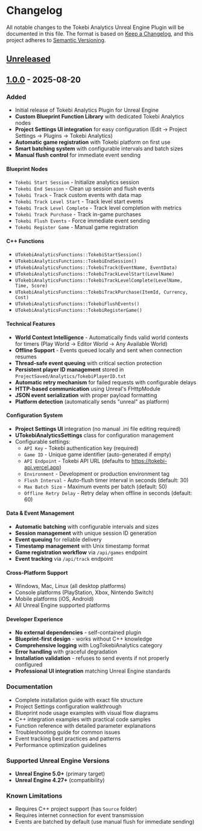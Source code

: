 # Changelog
All notable changes to the Tokebi Analytics Unreal Engine Plugin will be documented in this file.
The format is based on [Keep a Changelog](https://keepachangelog.com/en/1.0.0/),
and this project adheres to [Semantic Versioning](https://semver.org/spec/v2.0.0.html).

## [Unreleased]

## [1.0.0] - 2025-08-20

### Added
- Initial release of Tokebi Analytics Plugin for Unreal Engine
- **Custom Blueprint Function Library** with dedicated Tokebi Analytics nodes
- **Project Settings UI integration** for easy configuration (Edit → Project Settings → Plugins → Tokebi Analytics)
- **Automatic game registration** with Tokebi platform on first use
- **Smart batching system** with configurable intervals and batch sizes
- **Manual flush control** for immediate event sending

#### Blueprint Nodes
- `Tokebi Start Session` - Initialize analytics session
- `Tokebi End Session` - Clean up session and flush events
- `Tokebi Track` - Track custom events with data map
- `Tokebi Track Level Start` - Track level start events
- `Tokebi Track Level Complete` - Track level completion with metrics
- `Tokebi Track Purchase` - Track in-game purchases
- `Tokebi Flush Events` - Force immediate event sending
- `Tokebi Register Game` - Manual game registration

#### C++ Functions
- `UTokebiAnalyticsFunctions::TokebiStartSession()`
- `UTokebiAnalyticsFunctions::TokebiEndSession()`
- `UTokebiAnalyticsFunctions::TokebiTrack(EventName, EventData)`
- `UTokebiAnalyticsFunctions::TokebiTrackLevelStart(LevelName)`
- `UTokebiAnalyticsFunctions::TokebiTrackLevelComplete(LevelName, Time, Score)`
- `UTokebiAnalyticsFunctions::TokebiTrackPurchase(ItemId, Currency, Cost)`
- `UTokebiAnalyticsFunctions::TokebiFlushEvents()`
- `UTokebiAnalyticsFunctions::TokebiRegisterGame()`

#### Technical Features
- **World Context Intelligence** - Automatically finds valid world contexts for timers (Play World → Editor World → Any Available World)
- **Offline Support** - Events queued locally and sent when connection resumes
- **Thread-safe event queuing** with critical section protection
- **Persistent player ID management** stored in `ProjectSaved/Analytics/TokebiPlayerID.txt`
- **Automatic retry mechanism** for failed requests with configurable delays
- **HTTP-based communication** using Unreal's FHttpModule
- **JSON event serialization** with proper payload formatting
- **Platform detection** (automatically sends "unreal" as platform)

#### Configuration System
- **Project Settings UI** integration (no manual .ini file editing required)
- **UTokebiAnalyticsSettings** class for configuration management
- Configurable settings:
  - `API Key` - Tokebi authentication key (required)
  - `Game ID` - Unique game identifier (auto-generated if empty)
  - `API Endpoint` - Tokebi API URL (defaults to https://tokebi-api.vercel.app)
  - `Environment` - Development or production environment tag
  - `Flush Interval` - Auto-flush timer interval in seconds (default: 30)
  - `Max Batch Size` - Maximum events per batch (default: 50)
  - `Offline Retry Delay` - Retry delay when offline in seconds (default: 60)

#### Data & Event Management
- **Automatic batching** with configurable intervals and sizes
- **Session management** with unique session ID generation
- **Event queuing** for reliable delivery
- **Timestamp management** with Unix timestamp format
- **Game registration workflow** via `/api/games` endpoint
- **Event tracking** via `/api/track` endpoint

#### Cross-Platform Support
- Windows, Mac, Linux (all desktop platforms)
- Console platforms (PlayStation, Xbox, Nintendo Switch)
- Mobile platforms (iOS, Android)
- All Unreal Engine supported platforms

#### Developer Experience
- **No external dependencies** - self-contained plugin
- **Blueprint-first design** - works without C++ knowledge
- **Comprehensive logging** with LogTokebiAnalytics category
- **Error handling** with graceful degradation
- **Installation validation** - refuses to send events if not properly configured
- **Professional UI integration** matching Unreal Engine standards

### Documentation
- Complete installation guide with exact file structure
- Project Settings configuration walkthrough
- Blueprint node usage examples with visual flow diagrams
- C++ integration examples with practical code samples
- Function reference with detailed parameter explanations
- Troubleshooting guide for common issues
- Event tracking best practices and patterns
- Performance optimization guidelines

### Supported Unreal Engine Versions
- **Unreal Engine 5.0+** (primary target)
- **Unreal Engine 4.27+** (compatibility)

### Known Limitations
- Requires C++ project support (has `Source` folder)
- Requires internet connection for event transmission
- Events are batched by default (use manual flush for immediate sending)

[Unreleased]: https://github.com/TokebiAcademy/tokebi-analytics-unreal-plugin/compare/v1.0.0...HEAD
[1.0.0]: https://github.com/TokebiAcademy/tokebi-analytics-unreal-plugin/releases/tag/v1.0.0
